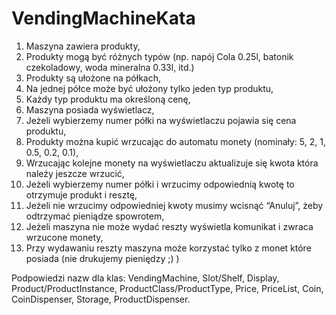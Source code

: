 VendingMachineKata
==================

 1. Maszyna zawiera produkty,
 2. Produkty mogą być różnych typów (np. napój Cola 0.25l, batonik czekoladowy, woda mineralna 0.33l, itd.)
 3. Produkty są ułożone na półkach,
 4. Na jednej półce może być ułożony tylko jeden typ produktu,
 5. Każdy typ produktu ma określoną cenę,
 6. Maszyna posiada wyświetlacz,
 7. Jeżeli wybierzemy numer półki na wyświetlaczu pojawia się cena produktu,
 8. Produkty można kupić wrzucając do automatu monety (nominały: 5, 2, 1, 0.5, 0.2, 0.1),
 9. Wrzucając kolejne monety na wyświetlaczu aktualizuje się kwota która należy jeszcze wrzucić,
10. Jeżeli wybierzemy numer półki i wrzucimy odpowiednią kwotę to otrzymuje produkt i resztę,
11. Jeżeli nie wrzucimy odpowiedniej kwoty musimy wcisnąć “Anuluj”, żeby odtrzymać pieniądze spowrotem,
12. Jeżeli maszyna nie może wydać reszty wyświetla komunikat i zwraca wrzucone monety,
13. Przy wydawaniu reszty maszyna może korzystać tylko z monet które posiada (nie drukujemy pieniędzy ;) )

Podpowiedzi nazw dla klas: VendingMachine, Slot/Shelf, Display, Product/ProductInstance, ProductClass/ProductType, Price, PriceList, 
Coin, CoinDispenser, Storage, ProductDispenser.	


